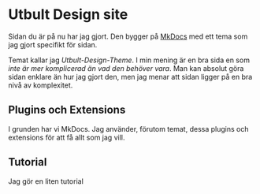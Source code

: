 # Utbult Design site

Sidan du är på nu har jag gjort. Den bygger på [MkDocs](https://www.mkdocs.org/) med ett 
tema som jag gjort specifikt för sidan.

Temat kallar jag _Utbult-Design-Theme_. I min mening är en bra sida en som _inte är mer 
komplicerad än vad den behöver vara_. Man kan absolut göra sidan enklare än hur jag gjort 
den, men jag menar att sidan ligger på en bra nivå av komplexitet.

## Plugins och Extensions

I grunden har vi MkDocs. Jag använder, förutom temat, dessa plugins och extensions för att 
få allt som jag vill.

## Tutorial

Jag gör en liten tutorial
